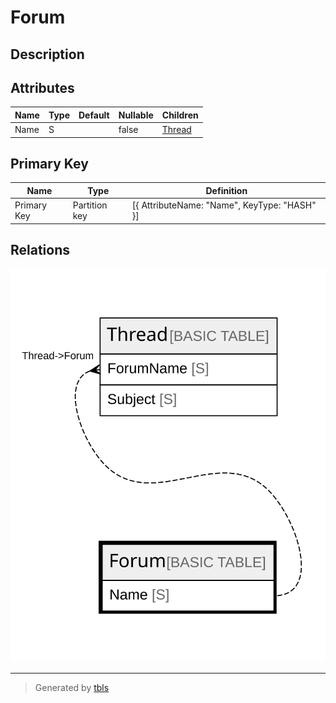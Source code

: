 # Forum

## Description

## Attributes

| Name | Type | Default | Nullable | Children |
| ---- | ---- | ------- | -------- | -------- |
| Name | S |  | false | [Thread](Thread.md) |

## Primary Key

| Name | Type | Definition |
| ---- | ---- | ---------- |
| Primary Key | Partition key | [{ AttributeName: "Name", KeyType: "HASH" }] |

## Relations

![er](Forum.svg)

---

> Generated by [tbls](https://github.com/k1LoW/tbls)
